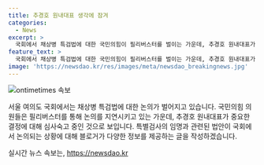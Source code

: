```yaml
---
title: 추경호 원내대표 생각에 잠겨
categories:
  - News
excerpt: >
  국회에서 채상병 특검법에 대한 국민의힘이 필리버스터를 벌이는 가운데, 추경호 원내대표가 심각한 표정으로 생각에 잠겨 있다.
feature_text: >
  국회에서 채상병 특검법에 대한 국민의힘이 필리버스터를 벌이는 가운데, 추경호 원내대표가 심각한 표정으로 생각에 잠겨 있다.
image: 'https://newsdao.kr/res/images/meta/newsdao_breakingnews.jpg'
---
```


<p><img src="https://newsdao.kr/res/images/meta/newsdao_breakingnews.jpg" alt="ontimetimes 속보" /></p>

<p>서울 여의도 국회에서는 채상병 특검법에 대한 논의가 벌어지고 있습니다. 국민의힘 의원들은 필리버스터를 통해 논의를 지연시키고 있는 가운데, 추경호 원내대표가 중요한 결정에 대해 심사숙고 중인 것으로 보입니다. 특별검사의 임명과 관련된 법안이 국회에서 논의되는 상황에 대해 블로거가 다양한 정보를 제공하는 글을 작성하겠습니다.</p>
실시간 뉴스 속보는, <a href="https://newsdao.kr" rel="dofollow">https://newsdao.kr</a>


